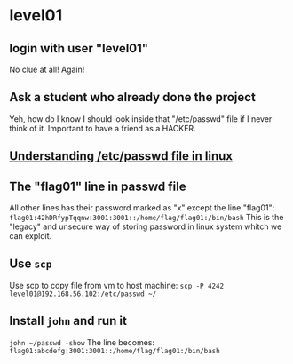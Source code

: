 # level01

## login with user "level01"
No clue at all! Again!

## Ask a student who already done the project
Yeh, how do I know I should look inside that "/etc/passwd" file if I never think of it.
Important to have a friend as a HACKER.

## [Understanding /etc/passwd file in linux](https://dev.to/kcdchennai/understanding-etcpasswd-file-in-linux-1k2d)

## The "flag01" line in passwd file
All other lines has their password marked as "x" except the line "flag01":
`flag01:42hDRfypTqqnw:3001:3001::/home/flag/flag01:/bin/bash`
This is the "legacy" and unsecure way of storing password in linux system whitch we can exploit.

## Use `scp`
Use scp to copy file from vm to host machine:
`scp -P 4242 level01@192.168.56.102:/etc/passwd ~/`

## Install `john` and run it
`john ~/passwd -show`
The line becomes:
`flag01:abcdefg:3001:3001::/home/flag/flag01:/bin/bash`
